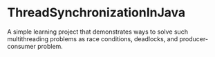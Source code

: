# ThreadSynchronizationInJava
A simple learning project that demonstrates ways to solve such multithreading problems as race conditions, deadlocks, and producer-consumer problem.
